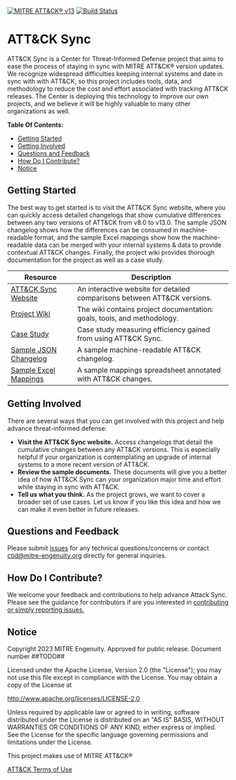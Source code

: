 [![MITRE ATT&CK® v13](https://img.shields.io/badge/MITRE%20ATT%26CK®-v13-red)](https://attack.mitre.org/versions/v13/)
[![Build Status](https://github.com/center-for-threat-informed-defense/attack-sync/actions/workflows/build.yml/badge.svg)](https://github.com/center-for-threat-informed-defense/attack-sync/actions/workflows/build.yml)

# ATT&CK Sync

ATT&CK Sync is a Center for Threat-Informed Defense project that aims to ease the
process of staying in sync with MITRE ATT&CK® version updates. We recognize widespread
difficulties keeping internal systems and date in sync with with ATT&CK, so this project
includes tools, data, and methodology to reduce the cost and effort associated with
tracking ATT&CK releases. The Center is deploying this technology to improve our own
projects, and we believe it will be highly valuable to many other organizations as well.

**Table Of Contents:**

- [Getting Started](#getting-started)
- [Getting Involved](#getting-involved)
- [Questions and Feedback](#questions-and-feedback)
- [How Do I Contribute?](#how-do-i-contribute)
- [Notice](#notice)

## Getting Started

The best way to get started is to visit the ATT&CK Sync website, where you can quickly
access detailed changelogs that show cumulative differences between any two versions of
ATT&CK from v8.0 to v13.0. The sample JSON changelog shows how the differences can be
consumed in machine-readable format, and the sample Excel mappings show how the
machine-readable data can be merged with your internal systems & data to provide
contextual ATT&CK changes. Finally, the project wiki provides thorough documentation for
the project as well as a case study.

| Resource                                                                                                                                       | Description                                                              |
| ---------------------------------------------------------------------------------------------------------------------------------------------- | ------------------------------------------------------------------------ |
| [ATT&CK Sync Website](https://center-for-threat-informed-defense.github.io/attack-sync/)                                                       | An interactive website for detailed comparisons between ATT&CK versions. |
| [Project Wiki](https://github.com/center-for-threat-informed-defense/attack-sync/wiki)                                                         | The wiki contains project documentation: goals, tools, and methodology.  |
| [Case Study](https://github.com/center-for-threat-informed-defense/attack-sync/wiki/Case-Study:-NIST-800-53-Mappings)                          | Case study measuring efficiency gained from using ATT&CK Sync.           |
| [Sample JSON Changelog](https://github.com/center-for-threat-informed-defense/attack-sync/raw/main/samples/attack-changelog-v10.1-v12.1.json)  | A sample machine-readable ATT&CK changelog.                              |
| [Sample Excel Mappings](https://github.com/center-for-threat-informed-defense/attack-sync/raw/main/samples/nist800-53-r5-mappings-output.xlsx) | A sample mappings spreadsheet annotated with ATT&CK changes.             |

## Getting Involved

There are several ways that you can get involved with this project and help
advance threat-informed defense:

- **Visit the ATT&CK Sync website.** Access changelogs that detail the cumulative
  changes between any ATT&CK versions. This is especially helpful if your organization
  is contemplating an upgrade of internal systems to a more recent version of ATT&CK.
- **Review the sample documents.** These documents will give you a better idea of how
  ATT&CK Sync can your organization major time and effort while staying in sync with
  ATT&CK.
- **Tell us what you think.** As the project grows, we want to cover a broader set of
  use cases. Let us know if you like this idea and how we can make it even better in
  future releases.

## Questions and Feedback

Please submit
[issues](https://github.com/center-for-threat-informed-defense/attack-sync/issues) for
any technical questions/concerns or contact ctid@mitre-engenuity.org directly for
general inquiries.

## How Do I Contribute?

We welcome your feedback and contributions to help advance Attack Sync. Please see the
guidance for contributors if are you interested in [contributing or simply reporting
issues.](/CONTRIBUTING.md)

## Notice

Copyright 2023 MITRE Engenuity. Approved for public release. Document number ##TODO##

Licensed under the Apache License, Version 2.0 (the "License"); you may not use this
file except in compliance with the License. You may obtain a copy of the License at

http://www.apache.org/licenses/LICENSE-2.0

Unless required by applicable law or agreed to in writing, software distributed under
the License is distributed on an "AS IS" BASIS, WITHOUT WARRANTIES OR CONDITIONS OF ANY
KIND, either express or implied. See the License for the specific language governing
permissions and limitations under the License.

This project makes use of MITRE ATT&CK®

[ATT&CK Terms of Use](https://attack.mitre.org/resources/terms-of-use/)

